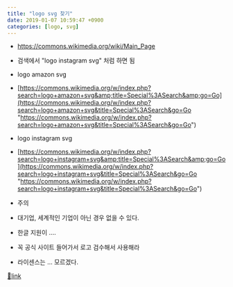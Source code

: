 ```yaml
---
title: "logo svg 찾기"
date: 2019-01-07 10:59:47 +0900
categories: [logo, svg]
---
```


- https://commons.wikimedia.org/wiki/Main_Page
- 검색에서 "logo instagram svg" 처럼 하면 됨

- logo amazon svg
- [https://commons.wikimedia.org/w/index.php?search=logo+amazon+svg&amp;title=Special%3ASearch&amp;go=Go](https://commons.wikimedia.org/w/index.php?search=logo+amazon+svg&title=Special%3ASearch&go=Go "https://commons.wikimedia.org/w/index.php?search=logo+amazon+svg&title=Special%3ASearch&go=Go")

- logo instagram svg
- [https://commons.wikimedia.org/w/index.php?search=logo+instagram+svg&amp;title=Special%3ASearch&amp;go=Go](https://commons.wikimedia.org/w/index.php?search=logo+instagram+svg&title=Special%3ASearch&go=Go "https://commons.wikimedia.org/w/index.php?search=logo+instagram+svg&title=Special%3ASearch&go=Go")

- 주의
- 대기업, 세계적인 기업이 아닌 경우 없을 수 있다.
- 한글 지원이 ....
- 꼭 공식 사이트 들어가서 로고 검수해서 사용해라
- 라이센스는 ... 모르겠다.


  
  



[🔗link](http://www.mins01.com/mh/tech/read/1232)